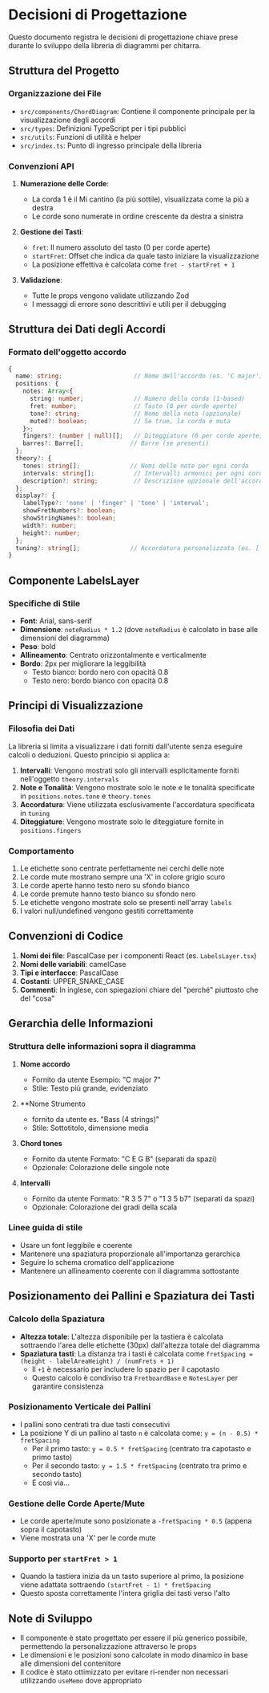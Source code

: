 # Decisioni di Progettazione

Questo documento registra le decisioni di progettazione chiave prese durante lo sviluppo della libreria di diagrammi per chitarra.

## Struttura del Progetto

### Organizzazione dei File
- `src/components/ChordDiagram`: Contiene il componente principale per la visualizzazione degli accordi
- `src/types`: Definizioni TypeScript per i tipi pubblici
- `src/utils`: Funzioni di utilità e helper
- `src/index.ts`: Punto di ingresso principale della libreria

### Convenzioni API
1. **Numerazione delle Corde**:
   - La corda 1 è il Mi cantino (la più sottile), visualizzata come la più a destra
   - Le corde sono numerate in ordine crescente da destra a sinistra

2. **Gestione dei Tasti**:
   - `fret`: Il numero assoluto del tasto (0 per corde aperte)
   - `startFret`: Offset che indica da quale tasto iniziare la visualizzazione
   - La posizione effettiva è calcolata come `fret - startFret + 1`

3. **Validazione**:
   - Tutte le props vengono validate utilizzando Zod
   - I messaggi di errore sono descrittivi e utili per il debugging

## Struttura dei Dati degli Accordi

### Formato dell'oggetto accordo
```typescript
{
  name: string;                    // Nome dell'accordo (es. 'C major')
  positions: {
    notes: Array<{
      string: number;              // Numero della corda (1-based)
      fret: number;                // Tasto (0 per corde aperte)
      tone?: string;               // Nome della nota (opzionale)
      muted?: boolean;             // Se true, la corda è muta
    }>;
    fingers?: (number | null)[];   // Diteggiature (0 per corde aperte, null per mute)
    barres?: Barre[];             // Barre (se presenti)
  };
  theory?: {
    tones: string[];              // Nomi delle note per ogni corda
    intervals: string[];           // Intervalli armonici per ogni corda
    description?: string;          // Descrizione opzionale dell'accordo
  };
  display?: {
    labelType?: 'none' | 'finger' | 'tone' | 'interval';
    showFretNumbers?: boolean;
    showStringNames?: boolean;
    width?: number;
    height?: number;
  };
  tuning?: string[];              // Accordatura personalizzata (es. ['E', 'A', 'D', 'G', 'B', 'E'])
}
```

## Componente LabelsLayer

### Specifiche di Stile
- **Font**: Arial, sans-serif
- **Dimensione**: `noteRadius * 1.2` (dove `noteRadius` è calcolato in base alle dimensioni del diagramma)
- **Peso**: bold
- **Allineamento**: Centrato orizzontalmente e verticalmente
- **Bordo**: 2px per migliorare la leggibilità
  - Testo bianco: bordo nero con opacità 0.8
  - Testo nero: bordo bianco con opacità 0.8

## Principi di Visualizzazione

### Filosofia dei Dati
La libreria si limita a visualizzare i dati forniti dall'utente senza eseguire calcoli o deduzioni. Questo principio si applica a:

1. **Intervalli**: Vengono mostrati solo gli intervalli esplicitamente forniti nell'oggetto `theory.intervals`
2. **Note e Tonalità**: Vengono mostrate solo le note e le tonalità specificate in `positions.notes.tone` e `theory.tones`
3. **Accordatura**: Viene utilizzata esclusivamente l'accordatura specificata in `tuning`
4. **Diteggiature**: Vengono mostrate solo le diteggiature fornite in `positions.fingers`

### Comportamento
1. Le etichette sono centrate perfettamente nei cerchi delle note
2. Le corde mute mostrano sempre una 'X' in colore grigio scuro
3. Le corde aperte hanno testo nero su sfondo bianco
4. Le corde premute hanno testo bianco su sfondo nero
5. Le etichette vengono mostrate solo se presenti nell'array `labels`
6. I valori null/undefined vengono gestiti correttamente

## Convenzioni di Codice

1. **Nomi dei file**: PascalCase per i componenti React (es. `LabelsLayer.tsx`)
2. **Nomi delle variabili**: camelCase
3. **Tipi e interfacce**: PascalCase
4. **Costanti**: UPPER_SNAKE_CASE
5. **Commenti**: In inglese, con spiegazioni chiare del "perché" piuttosto che del "cosa"

## Gerarchia delle Informazioni

### Struttura delle informazioni sopra il diagramma

1. **Nome accordo**
   - Fornito da utente Esempio: "C major 7"
   - Stile: Testo più grande, evidenziato

2. **Nome Strumento 
   - fornito da utente es. "Bass (4 strings)" 
   - Stile: Sottotitolo, dimensione media

3. **Chord tones**
   - Fornito da utente Formato: "C E G B" (separati da spazi)
   - Opzionale: Colorazione delle singole note

4. **Intervalli**
   - Fornito da utente Formato: "R 3 5 7" o "1 3 5 b7" (separati da spazi)
   - Opzionale: Colorazione dei gradi della scala

### Linee guida di stile
- Usare un font leggibile e coerente
- Mantenere una spaziatura proporzionale all'importanza gerarchica
- Seguire lo schema cromatico dell'applicazione
- Mantenere un allineamento coerente con il diagramma sottostante

## Posizionamento dei Pallini e Spaziatura dei Tasti

### Calcolo della Spaziatura
- **Altezza totale**: L'altezza disponibile per la tastiera è calcolata sottraendo l'area delle etichette (30px) dall'altezza totale del diagramma
- **Spaziatura tasti**: La distanza tra i tasti è calcolata come `fretSpacing = (height - labelAreaHeight) / (numFrets + 1)`
  - Il `+1` è necessario per includere lo spazio per il capotasto
  - Questo calcolo è condiviso tra `FretboardBase` e `NotesLayer` per garantire consistenza

### Posizionamento Verticale dei Pallini
- I pallini sono centrati tra due tasti consecutivi
- La posizione Y di un pallino al tasto `n` è calcolata come: `y = (n - 0.5) * fretSpacing`
  - Per il primo tasto: `y = 0.5 * fretSpacing` (centrato tra capotasto e primo tasto)
  - Per il secondo tasto: `y = 1.5 * fretSpacing` (centrato tra primo e secondo tasto)
  - E così via...

### Gestione delle Corde Aperte/Mute
- Le corde aperte/mute sono posizionate a `-fretSpacing * 0.5` (appena sopra il capotasto)
- Viene mostrata una 'X' per le corde mute

### Supporto per `startFret > 1`
- Quando la tastiera inizia da un tasto superiore al primo, la posizione viene adattata sottraendo `(startFret - 1) * fretSpacing`
- Questo sposta correttamente l'intera griglia dei tasti verso l'alto

## Note di Sviluppo

- Il componente è stato progettato per essere il più generico possibile, permettendo la personalizzazione attraverso le props
- Le dimensioni e le posizioni sono calcolate in modo dinamico in base alle dimensioni del contenitore
- Il codice è stato ottimizzato per evitare ri-render non necessari utilizzando `useMemo` dove appropriato
